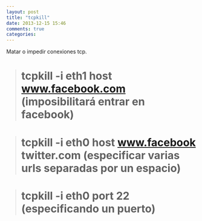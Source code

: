 ```yaml
---
layout: post
title: "tcpkill"
date: 2013-12-15 15:46
comments: true
categories: 
---
```

Matar o impedir conexiones tcp.

># tcpkill -i eth1 host www.facebook.com (imposibilitará entrar en facebook)

># tcpkill -i eth0 host www.facebook twitter.com (especificar varias urls separadas por un espacio)

># tcpkill -i eth0 port 22 (especificando un puerto)

